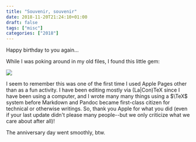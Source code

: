 ```yaml
---
title: "Souvenir, souvenir"
date: 2018-11-20T21:24:10+01:00
draft: false
tags: ["misc"]
categories: ["2018"]
---
```

Happy birthday to you again...

<!--more-->

While I was poking around in my old files, I found this little gem:

![](/img/2018-11-20-21-23-44.png)

I seem to remember this was one of the first time I used Apple Pages other than as a fun activity. I have been editing mostly via (La|Con)TeX since I have been using a computer, and I wrote many many things using a $\TeX$ system before Markdown and Pandoc became first-class citizen for technical or otherwise writings. So, thank you Apple for what you did (even if your last update didn't please many people--but we only criticize what we care about after all)!

The anniversary day went smoothly, btw.
